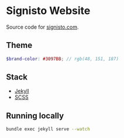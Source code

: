 # Signisto Website

Source code for [signisto.com](https://signisto.com).



## Theme

``` scss
$brand-color: #3097BB; // rgb(48, 151, 187)
```



## Stack

- [Jekyll](https://jekyllrb.com)
- [SCSS](https://sass-lang.com/documentation/syntax#scss)



## Running locally

``` bash
bundle exec jekyll serve --watch
```
